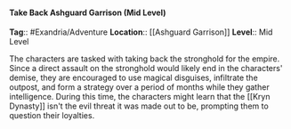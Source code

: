 #### Take Back Ashguard Garrison (Mid Level)
**Tag**:: #Exandria/Adventure
**Location**:: [[Ashguard Garrison]]
**Level**:: Mid Level

 The characters are tasked with taking back the stronghold for the empire. Since a direct assault on the stronghold would likely end in the characters' demise, they are encouraged to use magical disguises, infiltrate the outpost, and form a strategy over a period of months while they gather intelligence. During this time, the characters might learn that the [[Kryn Dynasty]] isn't the evil threat it was made out to be, prompting them to question their loyalties.
